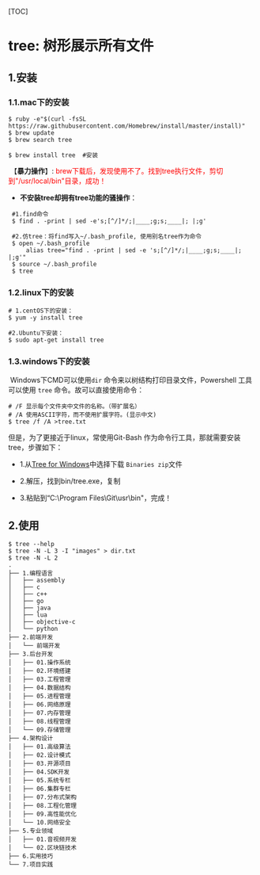 [TOC]

# tree: 树形展示所有文件

## 1.安装

### 1.1.mac下的安装

```shell
$ ruby -e"$(curl -fsSL https://raw.githubusercontent.com/Homebrew/install/master/install)"
$ brew update
$ brew search tree

$ brew install tree  #安装
```

​	【**暴力操作**】:  <font color=red>brew下载后，发现使用不了。找到tree执行文件，剪切到"/usr/local/bin"目录，成功！</font>

* **不安装tree却拥有tree功能的骚操作**：

```shell
 #1.find命令
 $ find . -print | sed -e's;[^/]*/;|____;g;s;____|; |;g'
 
 #2.仿tree：将find写入~/.bash_profile, 使用别名tree作为命令
 $ open ~/.bash_profile
 	 alias tree="find . -print | sed -e 's;[^/]*/;|____;g;s;____|; |;g'"
 $ source ~/.bash_profile
 $ tree
```



### 1.2.linux下的安装

```shell
# 1.centOS下的安装：
$ yum -y install tree

#2.Ubuntu下安装：
$ sudo apt-get install tree
```



### 1.3.windows下的安装

​	Windows下CMD可以使用`dir` 命令来以树结构打印目录文件，Powershell 工具可以使用 `tree` 命令。故可以直接使用命令：

```shell
# /F 显示每个文件夹中文件的名称。（带扩展名）
# /A 使用ASCII字符，而不使用扩展字符。(显示中文)
$ tree /f /A >tree.txt
```

但是，为了更接近于linux，常使用Git-Bash 作为命令行工具，那就需要安装tree，步骤如下：

* 1.从[Tree for Windows](https://link.jianshu.com/?t=http%3A%2F%2Fgnuwin32.sourceforge.net%2Fpackages%2Ftree.htm)中选择下载 `Binaries zip`文件

* 2.解压，找到bin/tree.exe，复制

* 3.粘贴到“C:\\Program Files\Git\usr\bin"，完成！

  

## 2.使用

```shell
$ tree --help
$ tree -N -L 3 -I "images" > dir.txt
$ tree -N -L 2
.
├── 1.编程语言
│   ├── assembly
│   ├── c
│   ├── c++
│   ├── go
│   ├── java
│   ├── lua
│   ├── objective-c
│   └── python
├── 2.前端开发
│   └── 前端开发
├── 3.后台开发
│   ├── 01.操作系统
│   ├── 02.环境搭建
│   ├── 03.工程管理
│   ├── 04.数据结构
│   ├── 05.进程管理
│   ├── 06.网络原理
│   ├── 07.内存管理
│   ├── 08.线程管理
│   └── 09.存储管理
├── 4.架构设计
│   ├── 01.高级算法
│   ├── 02.设计模式
│   ├── 03.开源项目
│   ├── 04.SDK开发
│   ├── 05.系统专栏
│   ├── 06.集群专栏
│   ├── 07.分布式架构
│   ├── 08.工程化管理
│   ├── 09.高性能优化
│   └── 10.网络安全
├── 5.专业领域
│   ├── 01.音视频开发
│   └── 02.区块链技术
├── 6.实用技巧
└── 7.项目实践
```




